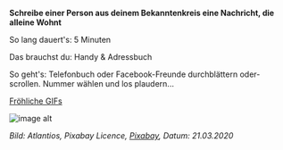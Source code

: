 **Schreibe einer Person aus deinem Bekanntenkreis eine Nachricht, die alleine Wohnt**

So lang dauert's: 5 Minuten

Das brauchst du: Handy & Adressbuch

So geht's: Telefonbuch oder Facebook-Freunde durchblättern oder-scrollen. Nummer wählen und los plaudern...

[Fröhliche GIFs](https://giphy.com/explore/froehlich)

![image alt](https://cdn.pixabay.com/photo/2018/05/28/22/11/message-in-a-bottle-3437294_1280.jpg)

*Bild: Atlantios, Pixabay Licence, [Pixabay](https://pixabay.com/photos/message-in-a-bottle-bottle-sea-3437294/), Datum: 21.03.2020*
